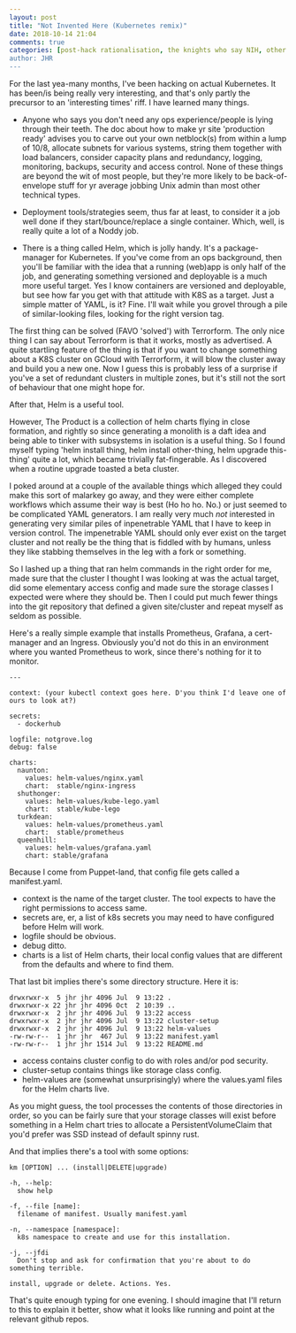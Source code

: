 ```yaml
---
layout: post
title: "Not Invented Here (Kubernetes remix)"
date: 2018-10-14 21:04
comments: true
categories: [post-hack rationalisation, the knights who say NIH, other people's systems are terrible]
author: JHR
---
```


For the last yea-many months, I've been hacking on actual Kubernetes. It has been/is being really very interesting, and
that's only partly the precursor to an 'interesting times' riff. I have learned many things.

* Anyone who says you don't need any ops experience/people is lying through their teeth. The doc about how to make yr
  site 'production ready' advises you to carve out your own netblock(s) from within a lump of 10/8, allocate subnets for
various systems, string them together with load balancers, consider capacity plans and redundancy, logging, monitoring,
backups, security and access control. None of these things are beyond the wit of most people, but they're more likely to
be back-of-envelope stuff for yr average jobbing Unix admin than most other technical types.

* Deployment tools/strategies seem, thus far at least, to consider it a job well done if they start/bounce/replace a
  single container. Which, well, is really quite a lot of a Noddy job.

* There is a thing called Helm, which is jolly handy. It's a package-manager for Kubernetes. If you've come from an ops
  background, then you'll be familiar with the idea that a running (web)app is only half of the job, and generating
something versioned and deployable is a much more useful target.  Yes I know containers are versioned and deployable,
but see how far you get with that attitude with K8S as a target. Just a simple matter of YAML, is it? Fine. I'll wait
while you grovel through a pile of similar-looking files, looking for the right version tag.

The first thing can be solved (FAVO 'solved') with Terrorform. The only nice thing I can say about Terrorform is that it
works, mostly as advertised. A quite startling feature of the thing is that if you want to change something about a K8S
cluster on GCloud with Terrorform, it will blow the cluster away and build you a new one. Now I guess this is probably
less of a surprise if you've a set of redundant clusters in multiple zones, but it's still not the sort of behaviour
that one might hope for.

After that, Helm is a useful tool.

However, The Product is a collection of helm charts flying in close formation, and rightly so since generating a
monolith is a daft idea and being able to tinker with subsystems in isolation is a useful thing. So I found myself
typing 'helm install thing, helm install other-thing, helm upgrade this-thing' quite a lot, which became trivially
fat-fingerable. As I discovered when a routine upgrade toasted a beta cluster.

I poked around at a couple of the available things which alleged they could make this sort of malarkey go away, and they
were either complete workflows which assume their way is best (Ho ho ho. No.) or just seemed to be complicated YAML
generators. I am really very much _not_ interested in generating very similar piles of inpenetrable YAML that I have to
keep in version control. The impenetrable YAML should only ever exist on the target cluster and not really be the thing
that is fiddled with by humans, unless they like stabbing themselves in the leg with a fork or something.

So I lashed up a thing that ran helm commands in the right order for me, made sure that the cluster I thought I was
looking at was the actual target, did some elementary access config and made sure the storage classes I expected were
where they should be. Then I could put much fewer things into the git repository that defined a given site/cluster and
repeat myself as seldom as possible.

Here's a really simple example that installs Prometheus, Grafana, a cert-manager and an Ingress. Obviously you'd not do
this in an environment where you wanted Prometheus to work, since there's nothing for it to monitor.

```
---

context: (your kubectl context goes here. D'you think I'd leave one of ours to look at?)
                                                                                                                                           
secrets:                                                                                                                                   
  - dockerhub                                                                                                                              
                                                                                                                                           
logfile: notgrove.log                                                                                                                      
debug: false                                                                                                                               
                                                                                                                                           
charts:                                                                                                                                    
  naunton:                                                                                                                                 
    values: helm-values/nginx.yaml                                                                                                         
    chart:  stable/nginx-ingress                                                                                                           
  shuthonger:                                                                                                                              
    values: helm-values/kube-lego.yaml                                                                                                     
    chart:  stable/kube-lego                                                                                                               
  turkdean:                                                                                                                                
    values: helm-values/prometheus.yaml                                                                                                    
    chart:  stable/prometheus                                                                                                              
  queenhill:                                                                                                                               
    values: helm-values/grafana.yaml                                                                                                       
    chart: stable/grafana        

```

Because I come  from Puppet-land, that config file gets called a manifest.yaml.

* context is the name of the target cluster. The tool expects to have the right permissions to access same. 
* secrets are, er, a list of k8s secrets you may need to have configured before Helm will work.
* logfile should be obvious.
* debug ditto.
* charts is a list of Helm charts, their local config values that are different from the defaults and where to find
  them.

That last bit implies there's some directory structure. Here it is:
```
drwxrwxr-x  5 jhr jhr 4096 Jul  9 13:22 .
drwxrwxr-x 22 jhr jhr 4096 Oct  2 10:39 ..
drwxrwxr-x  2 jhr jhr 4096 Jul  9 13:22 access
drwxrwxr-x  2 jhr jhr 4096 Jul  9 13:22 cluster-setup
drwxrwxr-x  2 jhr jhr 4096 Jul  9 13:22 helm-values
-rw-rw-r--  1 jhr jhr  467 Jul  9 13:22 manifest.yaml
-rw-rw-r--  1 jhr jhr 1514 Jul  9 13:22 README.md
```

* access contains cluster config to do with roles and/or pod security.
* cluster-setup contains things like storage class config.
* helm-values are (somewhat unsurprisingly) where the values.yaml files for the Helm charts live.

As you might guess, the tool processes the contents of those directories in order, so you can be fairly sure that your
storage classes will exist before something in a Helm chart tries to allocate a PersistentVolumeClaim that you'd prefer
was SSD instead of default spinny rust.

And that implies there's a tool with some options:
```
km [OPTION] ... (install|DELETE|upgrade)

-h, --help:
  show help

-f, --file [name]:
  filename of manifest. Usually manifest.yaml

-n, --namespace [namespace]:
  k8s namespace to create and use for this installation.

-j, --jfdi
  Don't stop and ask for confirmation that you're about to do something terrible.

install, upgrade or delete. Actions. Yes.
```

That's quite enough typing for one evening. I should imagine that I'll return to this to explain it better, show what it
looks like running and point at the relevant github repos.


